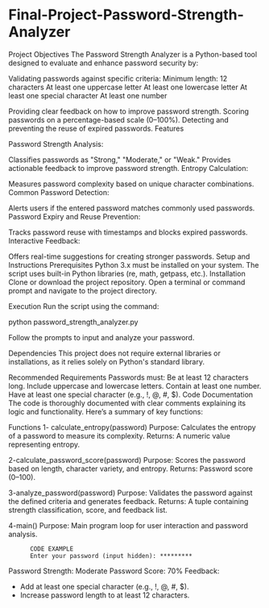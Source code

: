 # Final-Project-Password-Strength-Analyzer

Project Objectives
The Password Strength Analyzer is a Python-based tool designed to evaluate and enhance password security by:

Validating passwords against specific criteria:
Minimum length: 12 characters
At least one uppercase letter
At least one lowercase letter
At least one special character
At least one number

Providing clear feedback on how to improve password strength.
Scoring passwords on a percentage-based scale (0–100%).
Detecting and preventing the reuse of expired passwords.
Features

Password Strength Analysis:

Classifies passwords as "Strong," "Moderate," or "Weak."
Provides actionable feedback to improve password strength.
Entropy Calculation:

Measures password complexity based on unique character combinations.
Common Password Detection:

Alerts users if the entered password matches commonly used passwords.
Password Expiry and Reuse Prevention:

Tracks password reuse with timestamps and blocks expired passwords.
Interactive Feedback:

Offers real-time suggestions for creating stronger passwords.
Setup and Instructions
Prerequisites
Python 3.x must be installed on your system.
The script uses built-in Python libraries (re, math, getpass, etc.).
Installation
Clone or download the project repository.
Open a terminal or command prompt and navigate to the project directory.

Execution
Run the script using the command:

python password_strength_analyzer.py

Follow the prompts to input and analyze your password.

Dependencies
This project does not require external libraries or installations, as it relies solely on Python's standard library.

Recommended Requirements
Passwords must:
Be at least 12 characters long.
Include uppercase and lowercase letters.
Contain at least one number.
Have at least one special character (e.g., !, @, #, $).
Code Documentation
The code is thoroughly documented with clear comments explaining its logic and functionality. Here’s a summary of key functions:

Functions
1- calculate_entropy(password)
Purpose: Calculates the entropy of a password to measure its complexity.
Returns: A numeric value representing entropy.

2-calculate_password_score(password)
Purpose: Scores the password based on length, character variety, and entropy.
Returns: Password score (0–100).

3-analyze_password(password)
Purpose: Validates the password against the defined criteria and generates feedback.
Returns: A tuple containing strength classification, score, and feedback list.

4-main()
Purpose: Main program loop for user interaction and password analysis.



          CODE EXAMPLE 
          Enter your password (input hidden): *********
Password Strength: Moderate
Password Score: 70%
Feedback:
- Add at least one special character (e.g., !, @, #, $).
- Increase password length to at least 12 characters.

